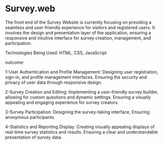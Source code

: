 # Survey.web
The front end of the Survey Website is currently focusing on providing a seamless and user-friendly experience for visitors and registered users.
It involves the design and presentation layer of the application, ensuring a responsive and intuitive interface for survey creation, management, and participation.

Technologies Being Used: HTML, CSS, JavaScript

outcome:

1-User Authentication and Profile Management:
Designing user registration, sign-in, and profile management interfaces.
Ensuring the security and privacy of user data through responsive design.

2-Survey Creation and Editing:
Implementing a user-friendly survey builder, allowing for custom questions and dynamic settings.
Ensuring a visually appealing and engaging experience for survey creators.

3-Survey Participation:
Designing the survey-taking interface, Ensuring anonymous participants.

4-Statistics and Reporting Display:
Creating visually appealing displays of real-time survey statistics and results.
Ensuring a clear and understandable presentation of survey data.
